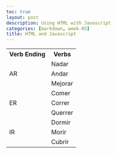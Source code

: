 ```yaml
---
toc: true
layout: post
description: Using HTML with Javascript
categories: [markdown, week-05]
title: HTML and Javascript
---
```


<table id="mine" style = "width:100%">
    <tr>
        <th>Verb Ending</th>
        <th>Verbs</th>
    </tr>
    <tr>
        <td rowspan="3">AR</td>
        <td>Nadar</td>
    </tr>
    <tr>
        <td>Andar</td>
    <tr>
        <td>Mejorar</td>
    </tr>
    <tr>
        <td rowspan="3">ER</td>
        <td>Comer</td>
    </tr>
    <tr>
        <td>Correr</td>
    <tr>
        <td>Querrer</td>
    <tr>
        <td rowspan="3">IR</td>
        <td>Dormir</td>
    </tr>
    <tr>
        <td>Morir</td>
    <tr>
        <td>Cubrir</td>
    </tr>
</table>